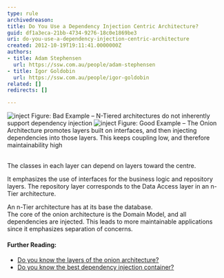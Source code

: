 ```yaml
---
type: rule
archivedreason: 
title: Do You Use a Dependency Injection Centric Architecture?
guid: df1a3eca-21bb-4734-9276-18c0e1869be3
uri: do-you-use-a-dependency-injection-centric-architecture
created: 2012-10-19T19:11:41.0000000Z
authors:
- title: Adam Stephensen
  url: https://ssw.com.au/people/adam-stephensen
- title: Igor Goldobin
  url: https://ssw.com.au/people/igor-goldobin
related: []
redirects: []

---
```



<img class="ms-rteCustom-ImageArea" alt="inject" src="/PublishingImages/dependency-injection-bad.jpg" /> <span class="ms-rteCustom-FigureBad">Figure&#58; Bad Example – N-Tiered architectures do not inherently support dependency injection</span> <img class="ms-rteCustom-ImageArea" alt="inject" src="/PublishingImages/dependency-injection-good.jpg" /> <span class="ms-rteCustom-FigureGood">Figure&#58; Good Example – The Onion Architecture promotes layers built on interfaces, and then injecting dependencies into those layers. This keeps coupling low, and therefore maintainability high</span> 
<br><excerpt class='endintro'></excerpt><br>
<p>The classes in each layer can depend on layers toward the centre.</p><p>It emphasizes the use of interfaces for the business logic and repository layers. The repository layer corresponds to the Data Access layer in an n-Tier architecture.</p><p>An n-Tier architecture has at its base the database.<br>The core of the onion architecture is the Domain Model, and all dependencies are injected. This leads to more ​maintainable applications since it emphasizes separation of concerns.</p>
<h4> Further Reading&#58; </h4><ul><li>
      <a href="/Pages/The-layers-of-the-onion-architecture.aspx">Do you know the layers of the onion architecture?</a></li><li>
      <a href="/do-you-know-the-best-dependency-injection-container-(aka-don’t-waste-days-evaluating-ioc-containers)">Do you know the best dependency injection container?​</a></li></ul>


